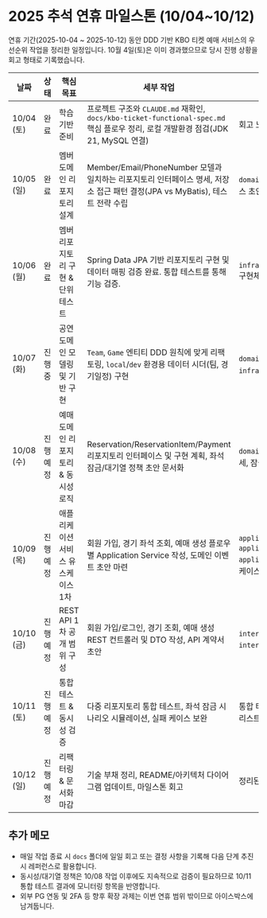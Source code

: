 # 2025 추석 연휴 마일스톤 (10/04~10/12)

연휴 기간(2025-10-04 ~ 2025-10-12) 동안 DDD 기반 KBO 티켓 예매 서비스의 우선순위 작업을 정리한 일정입니다. 10월 4일(토)은 이미 경과했으므로 당시 진행 상황을 회고 형태로 기록했습니다.

| 날짜 | 상태 | 핵심 목표 | 세부 작업 | 산출물 & 검증 |
| --- | --- | --- | --- | --- |
| 10/04 (토) | 완료 | 학습 기반 준비 | 프로젝트 구조와 `CLAUDE.md` 재확인, `docs/kbo-ticket-functional-spec.md` 핵심 플로우 정리, 로컬 개발환경 점검(JDK 21, MySQL 연결) | 회고 노트, 환경 체크리스트 |
| 10/05 (일) | 완료 | 멤버 도메인 리포지토리 설계 | Member/Email/PhoneNumber 모델과 일치하는 리포지토리 인터페이스 명세, 저장소 접근 패턴 결정(JPA vs MyBatis), 테스트 전략 수립 | `domain/member/repository` 인터페이스 초안, 리포지토리 테스트 시나리오 |
| 10/06 (월) | 완료 | 멤버 리포지토리 구현 & 단위 테스트 | Spring Data JPA 기반 리포지토리 구현 및 데이터 매핑 검증 완료. 통합 테스트를 통해 기능 검증. | `infrastructure/persistence/member` 구현체, `MemberIntegrationTest` |
| 10/07 (화) | 진행 중 | 공연 도메인 모델링 및 기반 구현 | `Team`, `Game` 엔티티 DDD 원칙에 맞게 리팩토링, `local`/`dev` 환경용 데이터 시더(팀, 경기일정) 구현 | `domain/team`, `domain/game` 모델, `infrastructure/seed` 구현체 |
| 10/08 (수) | 진행 예정 | 예매 도메인 리포지토리 & 동시성 로직 | Reservation/ReservationItem/Payment 리포지토리 인터페이스 및 구현 계획, 좌석 잠금/대기열 정책 초안 문서화 | `domain/reservation/repository` 명세, 잠금 정책 노트 |
| 10/09 (목) | 진행 예정 | 애플리케이션 서비스 유스케이스 1차 | 회원 가입, 경기 좌석 조회, 예매 생성 플로우별 Application Service 작성, 도메인 이벤트 초안 마련 | `application/member`, `application/performance`, `application/reservation` 기본 유스케이스 |
| 10/10 (금) | 진행 예정 | REST API 1차 공개 범위 구성 | 회원 가입/로그인, 경기 조회, 예매 생성 REST 컨트롤러 및 DTO 작성, API 계약서 초안 | `interfaces/rest/*`, `interfaces/dto/*`, OpenAPI 초안 |
| 10/11 (토) | 진행 예정 | 통합 테스트 & 동시성 검증 | 다중 리포지토리 통합 테스트, 좌석 잠금 시나리오 시뮬레이션, 실패 케이스 보완 | 통합 테스트 보고서, 실패 시나리오 버그 리스트 |
| 10/12 (일) | 진행 예정 | 리팩터링 & 문서화 마감 | 기술 부채 정리, README/아키텍처 다이어그램 업데이트, 마일스톤 회고 | 정리된 문서, 다음 스프린트 백로그 |

## 추가 메모
- 매일 작업 종료 시 `docs` 폴더에 일일 회고 또는 결정 사항을 기록해 다음 단계 추진 시 레퍼런스로 활용합니다.
- 동시성/대기열 정책은 10/08 작업 이후에도 지속적으로 검증이 필요하므로 10/11 통합 테스트 결과에 모니터링 항목을 반영합니다.
- 외부 PG 연동 및 2FA 등 향후 확장 과제는 이번 연휴 범위 밖이므로 아이스박스에 남겨둡니다.
